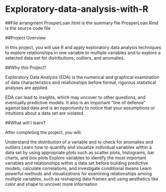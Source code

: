 # Exploratory-data-analysis-with-R

##File arrangment
ProsperLoan.html is the summary file
ProsperLoan.Rmd is the source code file

##Project Overview

In this project, you will use R and apply exploratory data analysis techniques to explore relationships in one variable to multiple variables and to explore a selected data set for distributions, outliers, and anomalies.

##Why this Project?

Exploratory Data Analysis (EDA) is the numerical and graphical examination of data characteristics and relationships before formal, rigorous statistical analyses are applied.

EDA can lead to insights, which may uncover to other questions, and eventually predictive models. It also is an important “line of defense” against bad data and is an opportunity to notice that your assumptions or intuitions about a data set are violated.

##What will I learn?

After completing the project, you will:

Understand the distribution of a variable and to check for anomalies and outliers
Learn how to quantify and visualize individual variables within a data set by using appropriate plots such as scatter plots, histograms, bar charts, and box plots
Explore variables to identify the most important variables and relationships within a data set before building predictive models; calculate correlations, and investigate conditional means
Learn powerful methods and visualizations for examining relationships among multiple variables, such as reshaping data frames and using aesthetics like color and shape to uncover more information
